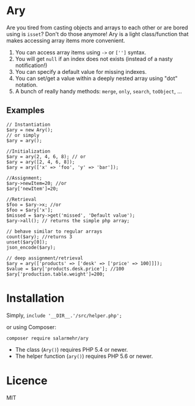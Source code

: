 Ary 
===

Are you tired from casting objects and arrays to each other or are bored using is `isset`? Don't do those anymore! 
Ary is a light class/function that makes accessing array items more convenient.   

1. You can access array items using `->` or `['']` syntax.
2. You will get `null` if an index does not exists (instead of a nasty notification!)
3. You can specify a default value for missing indexes.
4. You can set/get a value within a deeply nested array using "dot" notation.
5. A bunch of really handy methods: `merge`, `only`, `search`, `toObject`, ... 

Examples
--------
~~~~~
// Instantiation
$ary = new Ary();
// or simply
$ary = ary();

//Initialization
$ary = ary(2, 4, 6, 8); // or
$ary = ary([2, 4, 6, 8]); 
$ary = ary(['x' => 'foo', 'y' => 'bar']);

//Assignment;
$ary->newItem=20; //or
$ary['newItem']=20;

//Retrieval
$foo = $ary->x; //or
$foo = $ary['x'];
$missed = $ary->get('missed', 'Default value');
$ary->all(); // returns the simple php array;

// behave similar to regular arrays
count($ary); //returns 3
unset($ary[0]); 
json_encode($ary);

// deep assignment/retrieval
$ary = ary(['products' => ['desk' => ['price' => 100]]]);
$value = $ary['products.desk.price']; //100
$ary['production.table.weight']=200; 

~~~~~~

Installation
============
Simply, `include '__DIR__.'/src/helper.php';`

or using Composer:
    
    composer require salarmehr/ary
    
* The class (`Ary()`) requires PHP 5.4 or newer.
* The helper function (`ary()`) requires PHP 5.6 or newer. 
    
Licence
=======
MIT